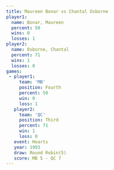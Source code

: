 ```yaml
---
title: Maureen Bonar vs Chantal Osborne
player1:                
  name: Bonar, Maureen  
  percent: 50           
  wins: 0               
  losses: 1             
player2:                
  name: Osborne, Chantal
  percent: 71           
  wins: 1               
  losses: 0             
games:
 - player1:          
     team: 'MB'      
     position: Fourth
     percent: 50     
     win: 0          
     loss: 1         
   player2:         
     team: 'QC'     
     position: Third
     percent: 71    
     win: 1         
     loss: 0        
   event: Hearts       
   year: 1993          
   draw: Round Robin(5)
   score: MB 5 - QC 7  
---
```

